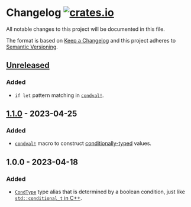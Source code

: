 # Changelog [![crates.io][crate-badge]][crate]

All notable changes to this project will be documented in this file.

The format is based on [Keep a Changelog] and this project adheres to
[Semantic Versioning].

## [Unreleased]

### Added

- `if let` pattern matching in [`condval!`].

## [1.1.0] - 2023-04-25

### Added

- [`condval!`] macro to construct [conditionally-typed][CondType] values.

## 1.0.0 - 2023-04-18

### Added

- [`CondType`][CondType] type alias that is determined by a boolean condition,
  just like [`std::conditional_t` in C++](https://en.cppreference.com/w/cpp/types/conditional).

[crate]:       https://crates.io/crates/condtype
[crate-badge]: https://img.shields.io/crates/v/condtype.svg

[Keep a Changelog]:    http://keepachangelog.com/en/1.0.0/
[Semantic Versioning]: http://semver.org/spec/v2.0.0.html

[Unreleased]: https://github.com/nvzqz/condtype/compare/v1.1.0...HEAD
[1.1.0]: https://github.com/nvzqz/condtype/compare/v1.0.0...v1.1.0

[CondType]:   https://docs.rs/condtype/latest/condtype/type.CondType.html
[`condval!`]: https://docs.rs/condtype/latest/condtype/macro.condval.html
